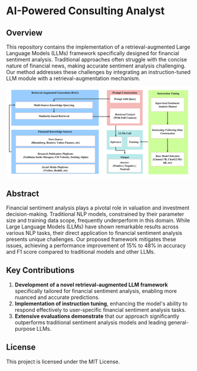 # AI-Powered Consulting Analyst

## Overview

This repository contains the implementation of a retrieval-augmented Large Language Models (LLMs) framework specifically designed for financial sentiment analysis. Traditional approaches often struggle with the concise nature of financial news, making accurate sentiment analysis challenging. Our method addresses these challenges by integrating an instruction-tuned LLM module with a retrieval-augmentation mechanism.

![Framework](assets/framework.jpg)

## Abstract

Financial sentiment analysis plays a pivotal role in valuation and investment decision-making. Traditional NLP models, constrained by their parameter size and training data scope, frequently underperform in this domain. While Large Language Models (LLMs) have shown remarkable results across various NLP tasks, their direct application to financial sentiment analysis presents unique challenges. Our proposed framework mitigates these issues, achieving a performance improvement of 15% to 48% in accuracy and F1 score compared to traditional models and other LLMs.

## Key Contributions

1. **Development of a novel retrieval-augmented LLM framework** specifically tailored for financial sentiment analysis, enabling more nuanced and accurate predictions.
2. **Implementation of instruction tuning**, enhancing the model's ability to respond effectively to user-specific financial sentiment analysis tasks.
3. **Extensive evaluations demonstrate** that our approach significantly outperforms traditional sentiment analysis models and leading general-purpose LLMs.

## License

This project is licensed under the MIT License. 
